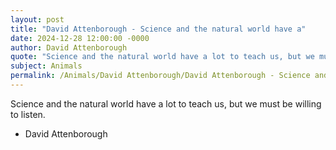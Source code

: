 ```yaml
---
layout: post
title: "David Attenborough - Science and the natural world have a"
date: 2024-12-28 12:00:00 -0000
author: David Attenborough
quote: "Science and the natural world have a lot to teach us, but we must be willing to listen."
subject: Animals
permalink: /Animals/David Attenborough/David Attenborough - Science and the natural world have a
---
```


Science and the natural world have a lot to teach us, but we must be willing to listen.

- David Attenborough
